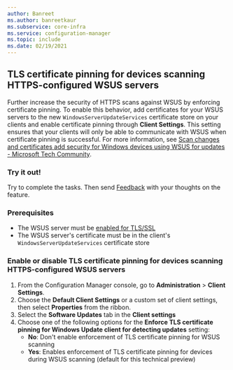 ```yaml
---
author: Banreet
ms.author: banreetkaur
ms.subservice: core-infra
ms.service: configuration-manager
ms.topic: include
ms.date: 02/19/2021
---
```


## <a name="bkmk_wsus"></a> TLS certificate pinning for devices scanning HTTPS-configured WSUS servers
<!--8913032-->
Further increase the security of HTTPS scans against WSUS by enforcing certificate pinning. To enable this behavior, add certificates for your WSUS servers to the new `WindowsServerUpdateServices` certificate store on your clients and enable certificate pinning through **Client Settings**. This setting ensures that your clients will only be able to communicate with WSUS when certificate pinning is successful. For more information, see [Scan changes and certificates add security for Windows devices using WSUS for updates - Microsoft Tech Community](https://techcommunity.microsoft.com/t5/windows-it-pro-blog/scan-changes-and-certificates-add-security-for-windows-devices/ba-p/2053668).

### Try it out!

Try to complete the tasks. Then send [Feedback](/configmgr/core/understand/find-help#product-feedback) with your thoughts on the feature.

### Prerequisites
- The WSUS server must be [enabled for TLS/SSL](../../../../../sum/get-started/software-update-point-ssl.md)
- The WSUS server's certificate must be in the client's `WindowsServerUpdateServices` certificate store
### Enable or disable TLS certificate pinning for devices scanning HTTPS-configured WSUS servers

1. From the Configuration Manager console, go to **Administration** > **Client Settings**.
1. Choose the **Default Client Settings** or a custom set of client settings, then select **Properties** from the ribbon.
1. Select the **Software Updates** tab in the **Client settings**
1. Choose one of the following options for the **Enforce TLS certificate pinning for Windows Update client for detecting updates** setting:
   - **No**: Don't enable enforcement of TLS certificate pinning for WSUS scanning
   - **Yes**: Enables enforcement of TLS certificate pinning for devices during WSUS scanning (default for this technical preview)
